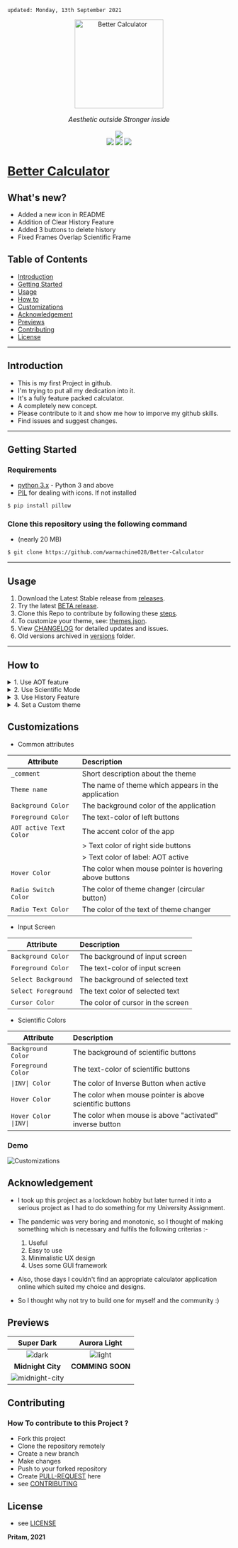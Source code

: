     updated: Monday, 13th September 2021

<div align=center>
    <a href="https://warmachine028.github.io/Better-Calculator"><img width=200 src="images/icon2.png" alt="Better Calculator"></a>
    <p style="font-family: roboto, calibri; font-size:12pt; font-style:italic"> Aesthetic outside Stronger inside </p>
    <a href="https://github.com/warmachine028/Better-Calculator/releases/"> <img src="https://img.shields.io/github/v/release/warmachine028/Better-Calculator"></a>
    <br>
    <a href="https://github.com/warmachine028/Better-Calculator/releases/tag/V4.2.1-beta"> <img alt="" src="https://img.shields.io/github/v/release/warmachine028/Better-Calculator?color=red&include_prereleases&label=pre%20release"> </a>
    <br>
    <img src="https://img.shields.io/github/stars/warmachine028/Better-Calculator?color=lawngreen">
    <a href= "https://github.com/warmachine028/Better-Calculator/blob/main/LICENSE"><img src="https://img.shields.io/github/license/warmachine028/Better-Calculator?color=orange"></a>
    <a href="https://github.com/warmachine028/Better-Calculator/network/members"><img src="https://img.shields.io/github/forks/warmachine028/Better-Calculator?color=cyan"></a>
</div>

# [Better Calculator](https://github.com/warmachine028/Better-Calculator)

## What's new?

- Added a new icon in README
- Addition of Clear History Feature
- Added 3 buttons to delete history
- Fixed Frames Overlap Scientific Frame

## Table of Contents

- [Introduction](#introduction)
- [Getting Started](#getting-started)
- [Usage](#usage)
- [How to](#how-to)
- [Customizations](#customizations)
- [Acknowledgement](#acknowledgement)
- [Previews](#previews)
- [Contributing](#contributing)
- [License](#License)

---

## Introduction

- This is my first Project in github.
- I'm trying to put all my dedication into it.
- It's a fully feature packed calculator.
- A completely new concept.
- Please contribute to it and show me how to imporve my github skills.
- Find issues and suggest changes.

---

## Getting Started

### Requirements

- [python 3.x] - Python 3 and above
- [PIL] for dealing with icons. If not installed

```sh
$ pip install pillow
```

### Clone this repository using the following command

- (nearly 20 MB)

```sh
$ git clone https://github.com/warmachine028/Better-Calculator
```

---

## Usage

1. Download the Latest Stable release from [releases].
2. Try the latest [BETA release].
3. Clone this Repo to contribute by following these [steps](#getting-started).
4. To customize your theme, see: [themes.json].
5. View [CHANGELOG] for detailed updates and issues.
6. Old versions archived in [versions] folder.

---

## How to

<details>
<summary> 1. Use AOT feature </summary>

AOT: Always On Top feature  
Press the icon beside the label `Calculator`  
`AOT ACTIVE`: colour of the label changes and becomes italic  
`AOT INACTIVE`: colour of label reverts and becomes normal

![aot](images/AOT.gif)
</details>

<details>
<summary> 2. Use Scientific Mode </summary>

Press the `=` button below Entry widget to open scientific menu  
To activate inverse Trigonometric Functions press `INV`   
<span style="color:green"> NOTE: </span>
**To use <u>factorial function</u> press `!` first and then enter the input.**

![sci-mode](images/scimode.gif)
</details>

<details>
<summary> 3. Use History Feature </summary>

Press `H` button beside AOT button to view history.  
If log.txt is _Empty_ the Labels will show: Not enough Data  
See the history of calculations in reverse order.

![history](images/history.gif)
</details>

<details>
<summary> 4. Set a Custom theme </summary>

Open _data/themes.json_  
Rename `Theme 1` / `Theme 2` to the required themes

![changing-theme](images/themeset.gif)

</details>

## Customizations

- Common attributes

| Attribute               | Description                                            |
| ----------------------- | :----------------------------------------------------- |
| `_comment`              | Short description about the theme                      |
| `Theme name`            | The name of theme which appears in the application     |
| `Background Color`      | The background color of the application                |
| `Foreground Color`      | The text-color of left buttons                         |
| `AOT active Text Color` | The accent color of the app                            |
|                         | > Text color of right side buttons                     |
|                         | > Text color of label: AOT active                      |
| `Hover Color`           | The color when mouse pointer is hovering above buttons |
| `Radio Switch Color`    | The color of theme changer (circular button)           |
| `Radio Text Color`      | The color of the text of theme changer                 |

- Input Screen

| Attribute           | Description                       |
| ------------------- | :-------------------------------- |
| `Background Color`  | The background of input screen    |
| `Foreground Color`  | The text-color of input screen    |
| `Select Background` | The background of selected text   |
| `Select Foreground` | The text color of selected text   |
| `Cursor Color`      | The color of cursor in the screen |

- Scientific Colors

| Attribute             | Description                                              |
| --------------------- | :------------------------------------------------------- |
| `Background Color`    | The background of scientific buttons                     |
| `Foreground Color`    | The text-color of scientific buttons                     |
| `\|INV\| Color`       | The color of Inverse Button when active                  |
| `Hover Color`         | The color when mouse pointer is above scientific buttons |
| `Hover Color \|INV\|` | The color when mouse is above "activated" inverse button |

### Demo

![Customizations](images/custom.gif)

## Acknowledgement

- I took up this project as a lockdown hobby but later turned it into a serious project as I had to do something for my
  University Assignment.
- The pandemic was very boring and monotonic, so I thought of making something which is necessary and fulfils the
  following criterias :-

    1. Useful
    2. Easy to use
    3. Minimalistic UX design
    4. Uses some GUI framework

- Also, those days I couldn't find an appropriate calculator application online which suited my choice and designs.
- So I thought why not try to build one for myself and the community :)

## Previews

|               **Super Dark**               |            **Aurora Light**            |
| :----------------------------------------: | :------------------------------------: |
| ![dark](images/screen-calculator-dark.png) | ![light](images/screen-calculator.png) |
|             **Midnight City**              |            **COMMING SOON**            |
| ![midnight-city](images/midnight-city.jpg) |                                        |

## Contributing

### How To contribute to this Project ?

- Fork this project
- Clone the repository remotely
- Create a new branch
- Make changes
- Push to your forked repository
- Create [PULL-REQUEST] here
- see [CONTRIBUTING]

## License

- see [LICENSE]

**Pritam, 2021**

<!-- Links  -->

[license]: https://github.com/warmachine028/Better-Calculator/blob/main/LICENSE

[contributing]: https://github.com/warmachine028/Better-Calculator/blob/main/.github/CONTRIBUTING.md

[releases]: https://github.com/warmachine028/Better-Calculator/releases

[website]: "https://warmachine028.github.io/Better-Calculator/"

[python 3.x]: https://www.python.org/downloads/release/python-396/

[pil]: https://pypi.org/project/Pillow

[beta release]: https://github.com/warmachine028/Better-Calculator/releases/tag/V4.2.1-beta

[themes.json]: https://github.com/warmachine028/Better-Calculator/blob/main/data/themes.json

[changelog]: https://github.com/warmachine028/Better-Calculator/blob/main/.github/CHANGELOG.md

[versions]: https://github.com/warmachine028/Better-Calculator/blob/main/data/versions

[PULL-REQUEST]:https://github.com/warmachine028/Better-Calculator/blob/main/.github/PULL_REQUEST_TEMPLATE.md